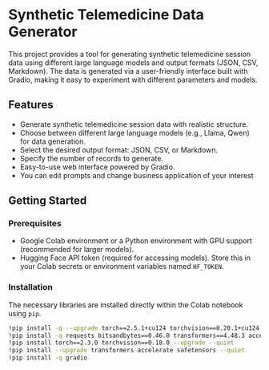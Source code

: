 # Synthetic Telemedicine Data Generator

This project provides a tool for generating synthetic telemedicine session data using different large language models and output formats (JSON, CSV, Markdown). The data is generated via a user-friendly interface built with Gradio, making it easy to experiment with different parameters and models.

## Features

- Generate synthetic telemedicine session data with realistic structure.
- Choose between different large language models (e.g., Llama, Qwen) for data generation.
- Select the desired output format: JSON, CSV, or Markdown.
- Specify the number of records to generate.
- Easy-to-use web interface powered by Gradio.
- You can edit prompts and change business application of your interest

## Getting Started

### Prerequisites

- Google Colab environment or a Python environment with GPU support (recommended for larger models).
- Hugging Face API token (required for accessing models). Store this in your Colab secrets or environment variables named `HF_TOKEN`.

### Installation

The necessary libraries are installed directly within the Colab notebook using `pip`.

```bash
!pip install -q --upgrade torch==2.5.1+cu124 torchvision==0.20.1+cu124 torchaudio==2.5.1+cu124 --index-url https://download.pytorch.org/whl/cu124
!pip install -q requests bitsandbytes==0.46.0 transformers==4.48.3 accelerate==1.3.0 openai
!pip install torch==2.3.0 torchvision==0.18.0 --upgrade --quiet
!pip install --upgrade transformers accelerate safetensors --quiet
!pip install -q gradio
